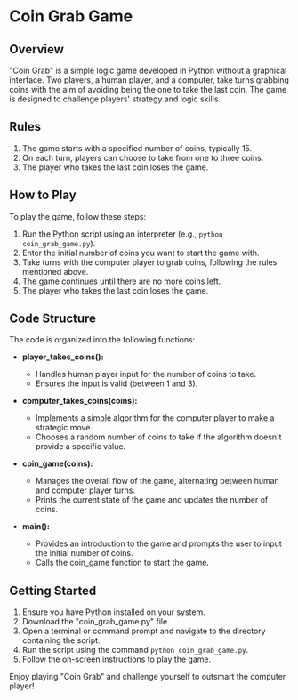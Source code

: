 
# Coin Grab Game

## Overview

"Coin Grab" is a simple logic game developed in Python without a graphical interface. Two players, a human player, and a computer, take turns grabbing coins with the aim of avoiding being the one to take the last coin. The game is designed to challenge players' strategy and logic skills.

## Rules

1. The game starts with a specified number of coins, typically 15.
2. On each turn, players can choose to take from one to three coins.
3. The player who takes the last coin loses the game.

## How to Play

To play the game, follow these steps:

1. Run the Python script using an interpreter (e.g., `python coin_grab_game.py`).
2. Enter the initial number of coins you want to start the game with.
3. Take turns with the computer player to grab coins, following the rules mentioned above.
4. The game continues until there are no more coins left.
5. The player who takes the last coin loses the game.

## Code Structure

The code is organized into the following functions:

- **player_takes_coins():**
  - Handles human player input for the number of coins to take.
  - Ensures the input is valid (between 1 and 3).

- **computer_takes_coins(coins):**
  - Implements a simple algorithm for the computer player to make a strategic move.
  - Chooses a random number of coins to take if the algorithm doesn't provide a specific value.

- **coin_game(coins):**
  - Manages the overall flow of the game, alternating between human and computer player turns.
  - Prints the current state of the game and updates the number of coins.

- **main():**
  - Provides an introduction to the game and prompts the user to input the initial number of coins.
  - Calls the coin_game function to start the game.

## Getting Started

1. Ensure you have Python installed on your system.
2. Download the "coin_grab_game.py" file.
3. Open a terminal or command prompt and navigate to the directory containing the script.
4. Run the script using the command `python coin_grab_game.py`.
5. Follow the on-screen instructions to play the game.

Enjoy playing "Coin Grab" and challenge yourself to outsmart the computer player!
